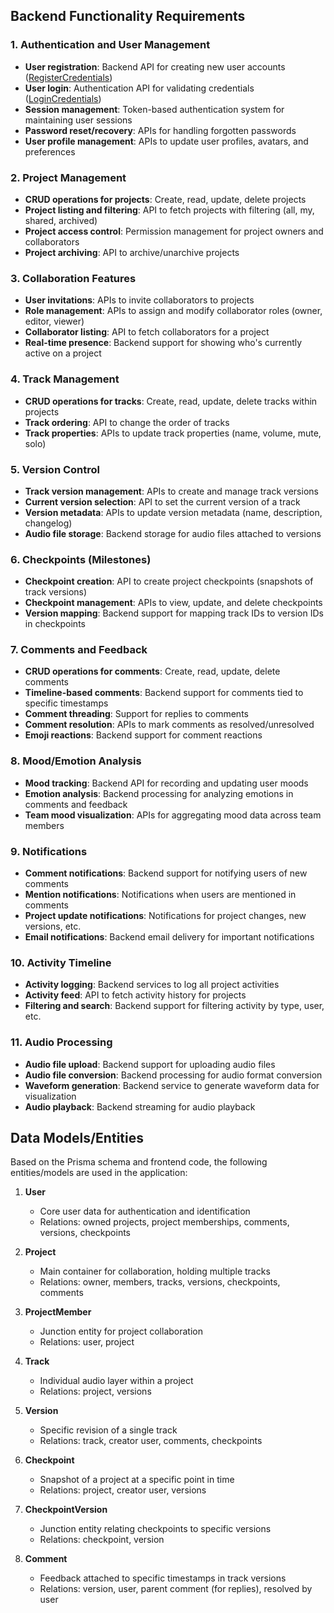 ## Backend Functionality Requirements

### 1. Authentication and User Management

- **User registration**: Backend API for creating new user accounts ([RegisterCredentials](vscode-file://vscode-app/usr/share/code/resources/app/out/vs/code/electron-sandbox/workbench/workbench.html))
- **User login**: Authentication API for validating credentials ([LoginCredentials](vscode-file://vscode-app/usr/share/code/resources/app/out/vs/code/electron-sandbox/workbench/workbench.html))
- **Session management**: Token-based authentication system for maintaining user sessions
- **Password reset/recovery**: APIs for handling forgotten passwords
- **User profile management**: APIs to update user profiles, avatars, and preferences

### 2. Project Management

- **CRUD operations for projects**: Create, read, update, delete projects
- **Project listing and filtering**: API to fetch projects with filtering (all, my, shared, archived)
- **Project access control**: Permission management for project owners and collaborators
- **Project archiving**: API to archive/unarchive projects

### 3. Collaboration Features

- **User invitations**: APIs to invite collaborators to projects
- **Role management**: APIs to assign and modify collaborator roles (owner, editor, viewer)
- **Collaborator listing**: API to fetch collaborators for a project
- **Real-time presence**: Backend support for showing who's currently active on a project

### 4. Track Management

- **CRUD operations for tracks**: Create, read, update, delete tracks within projects
- **Track ordering**: API to change the order of tracks
- **Track properties**: APIs to update track properties (name, volume, mute, solo)

### 5. Version Control

- **Track version management**: APIs to create and manage track versions
- **Current version selection**: API to set the current version of a track
- **Version metadata**: APIs to update version metadata (name, description, changelog)
- **Audio file storage**: Backend storage for audio files attached to versions

### 6. Checkpoints (Milestones)

- **Checkpoint creation**: API to create project checkpoints (snapshots of track versions)
- **Checkpoint management**: APIs to view, update, and delete checkpoints
- **Version mapping**: Backend support for mapping track IDs to version IDs in checkpoints

### 7. Comments and Feedback

- **CRUD operations for comments**: Create, read, update, delete comments
- **Timeline-based comments**: Backend support for comments tied to specific timestamps
- **Comment threading**: Support for replies to comments
- **Comment resolution**: APIs to mark comments as resolved/unresolved
- **Emoji reactions**: Backend support for comment reactions

### 8. Mood/Emotion Analysis

- **Mood tracking**: Backend API for recording and updating user moods
- **Emotion analysis**: Backend processing for analyzing emotions in comments and feedback
- **Team mood visualization**: APIs for aggregating mood data across team members

### 9. Notifications

- **Comment notifications**: Backend support for notifying users of new comments
- **Mention notifications**: Notifications when users are mentioned in comments
- **Project update notifications**: Notifications for project changes, new versions, etc.
- **Email notifications**: Backend email delivery for important notifications

### 10. Activity Timeline

- **Activity logging**: Backend services to log all project activities
- **Activity feed**: API to fetch activity history for projects
- **Filtering and search**: Backend support for filtering activity by type, user, etc.

### 11. Audio Processing

- **Audio file upload**: Backend support for uploading audio files
- **Audio file conversion**: Backend processing for audio format conversion
- **Waveform generation**: Backend service to generate waveform data for visualization
- **Audio playback**: Backend streaming for audio playback

## Data Models/Entities

Based on the Prisma schema and frontend code, the following entities/models are used in the application:

1. **User**
    
    - Core user data for authentication and identification
    - Relations: owned projects, project memberships, comments, versions, checkpoints
2. **Project**
    
    - Main container for collaboration, holding multiple tracks
    - Relations: owner, members, tracks, versions, checkpoints, comments
3. **ProjectMember**
    
    - Junction entity for project collaboration
    - Relations: user, project
4. **Track**
    
    - Individual audio layer within a project
    - Relations: project, versions
5. **Version**
    
    - Specific revision of a single track
    - Relations: track, creator user, comments, checkpoints
6. **Checkpoint**
    
    - Snapshot of a project at a specific point in time
    - Relations: project, creator user, versions
7. **CheckpointVersion**
    
    - Junction entity relating checkpoints to specific versions
    - Relations: checkpoint, version
8. **Comment**
    
    - Feedback attached to specific timestamps in track versions
    - Relations: version, user, parent comment (for replies), resolved by user
